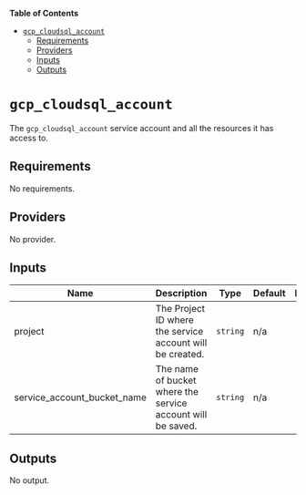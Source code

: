 <!-- START doctoc generated TOC please keep comment here to allow auto update -->
<!-- DON'T EDIT THIS SECTION, INSTEAD RE-RUN doctoc TO UPDATE -->
**Table of Contents**

- [`gcp_cloudsql_account`](#gcp_cloudsql_account)
  - [Requirements](#requirements)
  - [Providers](#providers)
  - [Inputs](#inputs)
  - [Outputs](#outputs)

<!-- END doctoc generated TOC please keep comment here to allow auto update -->

# `gcp_cloudsql_account`

The `gcp_cloudsql_account` service account and all the resources it has access to.

<!-- BEGINNING OF PRE-COMMIT-TERRAFORM DOCS HOOK -->
## Requirements

No requirements.

## Providers

No provider.

## Inputs

| Name | Description | Type | Default | Required |
|------|-------------|------|---------|:--------:|
| project | The Project ID where the service account will be created. | `string` | n/a | yes |
| service\_account\_bucket\_name | The name of bucket where the service account will be saved. | `string` | n/a | yes |

## Outputs

No output.

<!-- END OF PRE-COMMIT-TERRAFORM DOCS HOOK -->
